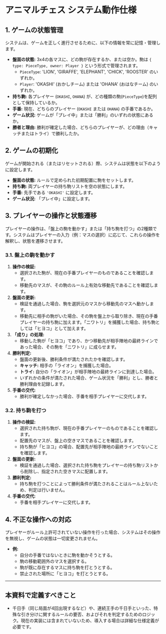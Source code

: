 # アニマルチェス システム動作仕様

## 1. ゲームの状態管理
システムは、ゲームを正しく進行させるために、以下の情報を常に記憶・管理します。

- **盤面の状態:** 3x4の各マスに、どの駒が存在するか、または空か。駒は `{ type: PieceType, owner: Player }` という形式で管理されます。
  - `PieceType`: 'LION', 'GIRAFFE', 'ELEPHANT', 'CHICK', 'ROOSTER' のいずれか。
  - `Player`: 'OKASHI' (おかしチーム) または 'OHANA' (おはなチーム) のいずれか。
- **持ち駒:** 各プレイヤー (`OKASHI`, `OHANA`) が、どの種類の駒(`PieceType`)を配列として保持しているか。
- **手番:** 現在、どちらのプレイヤー (`OKASHI` または `OHANA`) の手番であるか。
- **ゲーム状況:** ゲームが「プレイ中」または「勝利」のいずれの状態にあるか。
- **勝者と理由:** 勝利が確定した場合、どちらのプレイヤーが、どの理由（キャッチまたはトライ）で勝利したか。

## 2. ゲームの初期化
ゲームが開始される（またはリセットされる）際、システムは状態を以下のように設定します。

- **盤面の状態:** ルールで定められた初期配置に駒をセットします。
- **持ち駒:** 両プレイヤーの持ち駒リストを空の状態にします。
- **手番:** 先手である `'OKASHI'` に設定します。
- **ゲーム状況:** 「プレイ中」に設定します。

## 3. プレイヤーの操作と状態遷移
プレイヤーの操作は、「盤上の駒を動かす」または「持ち駒を打つ」の2種類です。システムはプレイヤーの入力（例：マスの選択）に応じて、これらの操作を解釈し、状態を遷移させます。

### 3.1. 盤上の駒を動かす
1.  **操作の検証:**
    -   選択された駒が、現在の手番プレイヤーのものであることを確認します。
    -   移動先のマスが、その駒のルール上有効な移動先であることを確認します。
2.  **盤面の更新:**
    -   検証を通過した場合、駒を選択元のマスから移動先のマスへ動かします。
    -   移動先に相手の駒がいた場合、その駒を盤上から取り除き、現在の手番プレイヤーの持ち駒に加えます。「ニワトリ」を捕獲した場合、持ち駒としては「ヒヨコ」として加えます。
3.  **「成り」の処理:**
    -   移動した駒が「ヒヨコ」であり、かつ移動先が相手陣地の最終ラインであった場合、その駒を「ニワトリ」に成らせます。
4.  **勝利判定:**
    -   盤面の更新後、勝利条件が満たされたかを確認します。
    -   **キャッチ:** 相手の「ライオン」を捕獲した場合。
    -   **トライ:** 自分の「ライオン」が相手陣地の最終ラインに到達した場合。
    -   いずれかの条件が満たされた場合、ゲーム状況を「勝利」とし、勝者と勝利理由を記録します。
5.  **手番の交代:**
    -   勝利が確定しなかった場合、手番を相手プレイヤーに交代します。

### 3.2. 持ち駒を打つ
1.  **操作の検証:**
    -   選択された持ち駒が、現在の手番プレイヤーのものであることを確認します。
    -   配置先のマスが、盤上の空きマスであることを確認します。
    -   持ち駒が「ヒヨコ」の場合、配置先が相手陣地の最終ラインでないことを確認します。
2.  **盤面の更新:**
    -   検証を通過した場合、選択された持ち駒をプレイヤーの持ち駒リストから削除し、指定された空きマスに配置します。
3.  **勝利判定:**
    -   持ち駒を打つことによって勝利条件が満たされることはルール上ないため、判定は行いません。
4.  **手番の交代:**
    -   手番を相手プレイヤーに交代します。

## 4. 不正な操作への対応
プレイヤーがルール上許可されていない操作を行った場合、システムはその操作を無視し、ゲームの状態は一切変更されません。
- **例:**
  - 自分の手番ではないときに駒を動かそうとする。
  - 駒の移動範囲外のマスを選択する。
  - 駒が既に存在するマスに持ち駒を打とうとする。
  - 禁止された場所に「ヒヨコ」を打とうとする。

---
## 本資料で定義すべきこと
- 千日手（同じ局面が4回出現するなど）や、連続王手の千日手といった、特殊な引き分けに関するルールの要否、およびそれを判定するためのロジック。現在の実装には含まれていないため、導入する場合は詳細な仕様定義が必要です。
